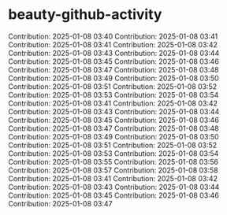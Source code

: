 # beauty-github-activity
Contribution: 2025-01-08 03:40
Contribution: 2025-01-08 03:41
Contribution: 2025-01-08 03:41
Contribution: 2025-01-08 03:42
Contribution: 2025-01-08 03:43
Contribution: 2025-01-08 03:44
Contribution: 2025-01-08 03:45
Contribution: 2025-01-08 03:46
Contribution: 2025-01-08 03:47
Contribution: 2025-01-08 03:48
Contribution: 2025-01-08 03:49
Contribution: 2025-01-08 03:50
Contribution: 2025-01-08 03:51
Contribution: 2025-01-08 03:52
Contribution: 2025-01-08 03:53
Contribution: 2025-01-08 03:54
Contribution: 2025-01-08 03:41
Contribution: 2025-01-08 03:42
Contribution: 2025-01-08 03:43
Contribution: 2025-01-08 03:44
Contribution: 2025-01-08 03:45
Contribution: 2025-01-08 03:46
Contribution: 2025-01-08 03:47
Contribution: 2025-01-08 03:48
Contribution: 2025-01-08 03:49
Contribution: 2025-01-08 03:50
Contribution: 2025-01-08 03:51
Contribution: 2025-01-08 03:52
Contribution: 2025-01-08 03:53
Contribution: 2025-01-08 03:54
Contribution: 2025-01-08 03:55
Contribution: 2025-01-08 03:56
Contribution: 2025-01-08 03:57
Contribution: 2025-01-08 03:58
Contribution: 2025-01-08 03:41
Contribution: 2025-01-08 03:42
Contribution: 2025-01-08 03:43
Contribution: 2025-01-08 03:44
Contribution: 2025-01-08 03:45
Contribution: 2025-01-08 03:46
Contribution: 2025-01-08 03:47
